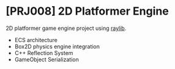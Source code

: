 # [PRJ008] 2D Platformer Engine

2D platformer game engine project using [raylib](https://www.raylib.com/).

- ECS architecture
- Box2D physics engine integration
- C++ Reflection System
- GameObject Serialization
